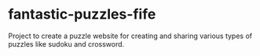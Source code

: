 # fantastic-puzzles-fife
Project to create a puzzle website for creating and sharing various types of puzzles like sudoku and crossword.
